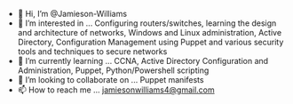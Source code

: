 - 👋 Hi, I’m @Jamieson-Williams
- 👀 I’m interested in ... Configuring routers/switches, learning the design and architecture of networks, Windows and Linux administration, Active Directory, Configuration Management using Puppet and various security tools and techniques to secure networks
- 🌱 I’m currently learning ... CCNA, Active Directory Configuration and Administration, Puppet, Python/Powershell scripting
- 💞️ I’m looking to collaborate on ... Puppet manifests
- 📫 How to reach me ... jamiesonwilliams4@gmail.com

<!---
Jamieson-Williams/Jamieson-Williams is a ✨ special ✨ repository because its `README.md` (this file) appears on your GitHub profile.
You can click the Preview link to take a look at your changes.
--->
